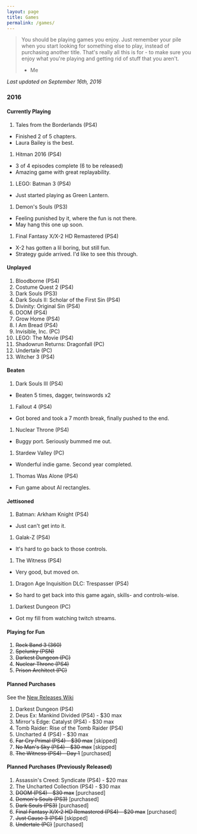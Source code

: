 ```yaml
---
layout: page
title: Games
permalink: /games/
---
```


> You should be playing games you enjoy. Just remember your pile when you start
> looking for something else to play, instead of purchasing another title. That's
> really all this is for - to make sure you enjoy what you're playing and getting
> rid of stuff that you aren't.
> - Me

*Last updated on September 16th, 2016*

### 2016

#### Currently Playing

1. Tales from the Borderlands (PS4)
  - Finished 2 of 5 chapters.
  - Laura Bailey is the best.
1. Hitman 2016 (PS4)
  - 3 of 4 episodes complete (6 to be released)
  - Amazing game with great replayability.
1. LEGO: Batman 3 (PS4)
  - Just started playing as Green Lantern.
1. Demon's Souls (PS3)
  - Feeling punished by it, where the fun is not there.
  - May hang this one up soon.
1. Final Fantasy X/X-2 HD Remastered (PS4)
  - X-2 has gotten a lil boring, but still fun.
  - Strategy guide arrived. I'd like to see this through.

#### Unplayed

1. Bloodborne (PS4)
1. Costume Quest 2 (PS4)
1. Dark Souls (PS3)
1. Dark Souls II: Scholar of the First Sin (PS4)
1. Divinity: Original Sin (PS4)
1. DOOM (PS4)
1. Grow Home (PS4)
1. I Am Bread (PS4)
1. Invisible, Inc. (PC)
1. LEGO: The Movie (PS4)
1. Shadowrun Returns: Dragonfall (PC)
1. Undertale (PC)
1. Witcher 3 (PS4)

#### Beaten

1. Dark Souls III (PS4)
  - Beaten 5 times, dagger, twinswords x2
1. Fallout 4 (PS4)
  - Got bored and took a 7 month break, finally pushed to the end.
1. Nuclear Throne (PS4)
  - Buggy port. Seriously bummed me out.
1. Stardew Valley (PC)
  - Wonderful indie game. Second year completed.
1. Thomas Was Alone (PS4)
  - Fun game about AI rectangles.

#### Jettisoned

1. Batman: Arkham Knight (PS4)
  - Just can't get into it.
1. Galak-Z (PS4)
  - It's hard to go back to those controls.
1. The Witness (PS4)
  - Very good, but moved on.
1. Dragon Age Inquisition DLC: Trespasser (PS4)
  - So hard to get back into this game again, skills- and controls-wise.
1. Darkest Dungeon (PC)
  - Got my fill from watching twitch streams.

#### Playing for Fun

1. ~~Rock Band 3 (360)~~
1. ~~Spelunky (PSN)~~
1. ~~Darkest Dungeon (PC)~~
1. ~~Nuclear Throne (PS4)~~
1. ~~Prison Architect (PC)~~

#### Planned Purchases 

See the [New Releases Wiki][new-releases]

1. Darkest Dungeon (PS4)
1. Deus Ex: Mankind Divided (PS4) - $30 max
1. Mirror's Edge: Catalyst (PS4) - $30 max
1. Tomb Raider: Rise of the Tomb Raider (PS4)
1. Uncharted 4 (PS4) - $30 max
1. ~~Far Cry Primal (PS4) - $30 max~~ [skipped]
1. ~~No Man's Sky (PS4) - $30 max~~ [skipped]
1. ~~The Witness (PS4) - Day 1~~ [purchased]

#### Planned Purchases (Previously Released)

1. Assassin's Creed: Syndicate (PS4) - $20 max
1. The Uncharted Collection (PS4) - $30 max
1. ~~DOOM (PS4) - $30 max~~ [purchased]
1. ~~Demon's Souls (PS3)~~ [purchased]
1. ~~Dark Souls (PS3)~~ [purchased]
1. ~~Final Fantasy X/X-2 HD Remastered (PS4) - $20 max~~ [purchased]
1. ~~Just Cause 3 (PS4)~~ [skipped]
1. ~~Undertale (PC)~~ [purchased]

[new-releases]: https://en.wikipedia.org/wiki/2016_in_video_gaming#Game_releases
